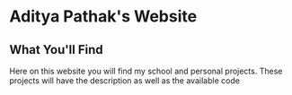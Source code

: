 # Aditya Pathak's Website


## What You'll Find
Here on this website you will find my school and personal projects. These projects will have the description as well as
the available code

